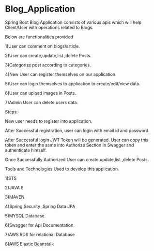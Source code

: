 # Blog_Application
Spring Boot Blog Application consists of various apis which will help Client/User  with operations related to Blogs. 

Below are functionalities provided 

1)User can comment on blogs/article.

2)User can create,update,list ,delete Posts.

3)Categorize post  according to categories.

4)New User can register themselves on our application.

5)User can login themselves to application to create/edit/view  data.

6)User can upload images in Posts.

7)Admin User can delete users data.

Steps:-

New user  needs to register into application.

After Successful registration, user can login with email id and password.

After Successful login JWT Token will be generated. User can copy this token and enter the same into Authorize Section In Swagger and authenticate himself.

Once Successfully Authorized User can create,update,list ,delete Posts.

Tools and Technologies Used to develop this application.

1)STS

2)JAVA 8

3)MAVEN

4)Spring Security ,Spring Data JPA

5)MYSQL Database.

6)Swagger for Api Documentation.

7)AWS RDS for relational Database

8)AWS Elastic Beanstalk 
